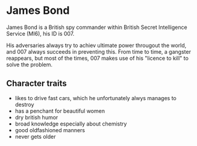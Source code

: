 # James Bond

James Bond is a British spy commander within British Secret Intelligence Service (MI6), his ID is 007.

His adversaries always try to achiev ultimate power througout the world, and 007 always succeeds in preventing this. From time to time, a gangster reappears, but most of the times, 007 makes use of his "licence to kill" to solve the problem.

## Character traits

* likes to drive fast cars, which he unfortunately alwys manages to destroy
* has a penchant for beautiful women
* dry british humor
* broad knowledge especially about chemistry
* good oldfashioned manners
* never gets older



